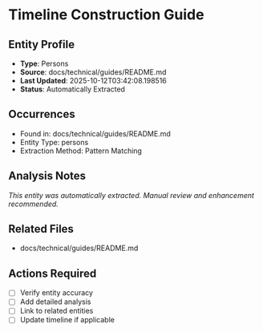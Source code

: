 # Timeline Construction Guide

## Entity Profile
- **Type**: Persons
- **Source**: docs/technical/guides/README.md
- **Last Updated**: 2025-10-12T03:42:08.198516
- **Status**: Automatically Extracted

## Occurrences
- Found in: docs/technical/guides/README.md
- Entity Type: persons
- Extraction Method: Pattern Matching

## Analysis Notes
*This entity was automatically extracted. Manual review and enhancement recommended.*

## Related Files
- docs/technical/guides/README.md

## Actions Required
- [ ] Verify entity accuracy
- [ ] Add detailed analysis
- [ ] Link to related entities
- [ ] Update timeline if applicable
